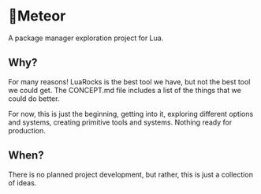 # 🌠Meteor

A package manager exploration project for Lua.

## Why?

For many reasons! LuaRocks is the best tool we have, but not the best tool we could get. The CONCEPT.md file includes a list of the things that we could do better.

For now, this is just the beginning, getting into it, exploring different options and systems, creating primitive tools and systems. Nothing ready for production.

## When?

There is no planned project development, but rather, this is just a collection of ideas.
